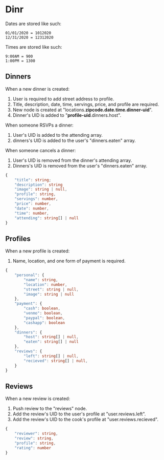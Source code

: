 # Dinr

Dates are stored like such:

```ssh
01/01/2020 = 1012020
12/31/2020 = 12312020
```

Times are stored like such:

```ssh
9:00AM = 900
1:00PM = 1300
```

## Dinners

When a new dinner is created: 

1. User is required to add street address to profile. 
1. Title, description, date, time, servings, price, and profile are required. 
1. New node is created at "locations.**zipcode.date.time.dinner-uid**".
1. Dinner's UID is added to "**profile-uid**.dinners.host".

When someone RSVPs a dinner: 

1. User's UID is added to the attending array.
1. dinners's UID is added to the user's "dinners.eaten" array.

When someone cancels a dinner: 

1. User's UID is removed from the dinner's attending array.
1. Dinners's UID is removed from the user's "dinners.eaten" array.

```ts
{
    "title": string;
    "description": string
    "image": string | null,
    "profile": string,
    "servings": number,
    "price": number,
    "date": number,
    "time": number,
    "attending": string[] | null
}
```

## Profiles

When a new profile is created:

1. Name, location, and one form of payment is required. 

```ts
{
    "personal": {
        "name": string,
        "location": number,
        "street": string | null,
        "image": string | null
    },
    "payment": {
        "cash": boolean,
        "venmo": boolean,
        "paypal": boolean,
        "cashapp": boolean
    },
    "dinners": {
        "host": string[] | null,
        "eaten": string[] | null
    },
    "reviews": {
        "left": string[] | null,
        "recieved": string[] | null,
    }
}
```

## Reviews

When a new review is created:

1. Push review to the "reviews" node.
1. Add the review's UID to the user's profile at "user.reviews.left".
1. Add the review's UID to the cook's profile at "user.reviews.recieved".

```ts
{
    "reviewer": string,
    "review": string,
    "profile": string,
    "rating": number
}
```